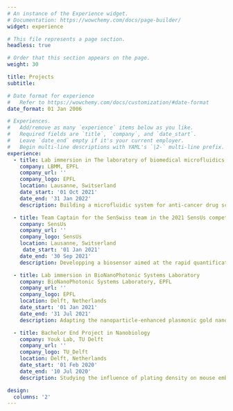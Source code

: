 ```yaml
---
# An instance of the Experience widget.
# Documentation: https://wowchemy.com/docs/page-builder/
widget: experience

# This file represents a page section.
headless: true

# Order that this section appears on the page.
weight: 30

title: Projects
subtitle:

# Date format for experience
#   Refer to https://wowchemy.com/docs/customization/#date-format
date_format: 01 Jan 2006

# Experiences.
#   Add/remove as many `experience` items below as you like.
#   Required fields are `title`, `company`, and `date_start`.
#   Leave `date_end` empty if it's your current employer.
#   Begin multi-line descriptions with YAML's `|2-` multi-line prefix.
experience:
  - title: Lab immersion in The laboratory of biomedical microfluidics (LBMM)
    company: LBMM, EPFL
    company_url: ''
    company_logo: EPFL
    location: Lausanne, Switserland
    date_start: '01 Oct 2021'
    date_end: '31 Jan 2022'
    description: Building a microfluidic system for anti‑cancer drug screening.

  - title: Team Captain for the SenSwiss team in the 2021 SensUs competition
    company: SensUs
    company_url: ''
    company_logo: SensUs
    location: Lausanne, Switserland
     date_start: '01 Jan 2021'
    date_end: '30 Sep 2021'
    description: Developping a biosensor aimed at the rapid quantification of Hemagglutinin‑1 concentration in saliva.          

  - title: Lab immersion in BioNanoPhotonic Systems Laboratory
    company: BioNanoPhotonic Systems Laboratory, EPFL
    company_url: ''
    company_logo: EPFL
    location: Delft, Netherlands
    date_start: '01 Jan 2021'
    date_end: '31 Jul 2021'
    description: Adapting the nanoparticle‑enhanced plasmonic gold nanohole array sensing to salivary body fluids as well as developing and building of a microfluidic cartridge to decrease time of detection.

  - title: Bachelor End Project in Nanobiology
    company: Youk Lab, TU Delft
    company_url: ''
    company_logo: TU_Delft
    location: Delft, Netherlands
    date_start: '01 Feb 2020'
    date_end: '10 Jul 2020'
    description: Studying the influence of plating density on mouse embryonic stem cell survival and differentiation into neural precursors.

design:
  columns: '2'
---
```

